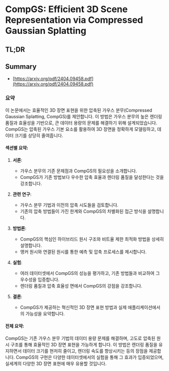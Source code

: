 # CompGS: Efficient 3D Scene Representation via Compressed Gaussian Splatting
## TL;DR
## Summary
- [https://arxiv.org/pdf/2404.09458.pdf](https://arxiv.org/pdf/2404.09458.pdf)

### 요약

이 논문에서는 효율적인 3D 장면 표현을 위한 압축된 가우스 분무(Compressed Gaussian Splatting, CompGS)를 제안합니다. 이 방법은 가우스 분무의 높은 렌더링 품질과 효율성을 기반으로, 큰 데이터 용량의 문제를 해결하기 위해 설계되었습니다. CompGS는 압축된 가우스 기본 요소를 활용하여 3D 장면을 정확하게 모델링하고, 데이터 크기를 상당히 줄여줍니다.

#### 섹션별 요약:

1. **서론**:
   - 가우스 분무의 기존 문제점과 CompGS의 필요성을 소개합니다.
   - CompGS가 기존 방법보다 우수한 압축 효율과 렌더링 품질을 달성한다는 것을 강조합니다.

2. **관련 연구**:
   - 가우스 분무 기법과 이전의 압축 시도들을 검토합니다.
   - 기존의 압축 방법들이 가진 한계와 CompGS의 차별화된 접근 방식을 설명합니다.

3. **방법론**:
   - CompGS의 핵심인 하이브리드 원시 구조와 비트율 제한 최적화 방법을 상세히 설명합니다.
   - 앵커 원시와 연결된 원시를 통한 예측 및 압축 프로세스를 제시합니다.

4. **실험**:
   - 여러 데이터셋에서 CompGS의 성능을 평가하고, 기존 방법들과 비교하여 그 우수성을 입증합니다.
   - 렌더링 품질과 압축 효율성 면에서 CompGS의 강점을 강조합니다.

5. **결론**:
   - CompGS가 제공하는 혁신적인 3D 장면 표현 방법과 실제 애플리케이션에서의 가능성을 요약합니다.

#### 전체 요약:

CompGS는 기존 가우스 분무 기법의 데이터 용량 문제를 해결하며, 고도로 압축된 원시 구조를 통해 효율적인 3D 장면 표현을 가능하게 합니다. 이 방법은 렌더링 품질을 유지하면서 데이터 크기를 현저히 줄이고, 렌더링 속도를 향상시키는 등의 장점을 제공합니다. CompGS의 구현은 다양한 데이터셋에서의 실험을 통해 그 효과가 입증되었으며, 실세계의 다양한 3D 장면 표현에 매우 유용할 것입니다.